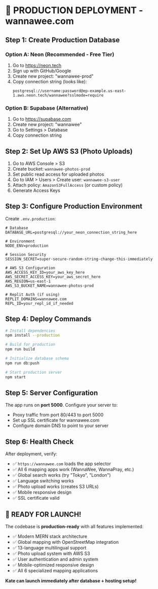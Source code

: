 # 🚀 PRODUCTION DEPLOYMENT - wannawee.com

## Step 1: Create Production Database

### Option A: Neon (Recommended - Free Tier)
1. Go to https://neon.tech
2. Sign up with GitHub/Google
3. Create new project: "wannawee-prod"
4. Copy connection string (looks like):
   ```
   postgresql://username:password@ep-example.us-east-1.aws.neon.tech/wannawee?sslmode=require
   ```

### Option B: Supabase (Alternative)
1. Go to https://supabase.com  
2. Create new project: "wannawee"
3. Go to Settings > Database
4. Copy connection string

## Step 2: Set Up AWS S3 (Photo Uploads)

1. Go to AWS Console > S3
2. Create bucket: `wannawee-photos-prod`
3. Set public read access for uploaded photos
4. Go to IAM > Users > Create user: `wannawee-s3-user`
5. Attach policy: `AmazonS3FullAccess` (or custom policy)
6. Generate Access Keys

## Step 3: Configure Production Environment

Create `.env.production`:

```env
# Database
DATABASE_URL=postgresql://your_neon_connection_string_here

# Environment
NODE_ENV=production

# Session Security
SESSION_SECRET=super-secure-random-string-change-this-immediately

# AWS S3 Configuration
AWS_ACCESS_KEY_ID=your_aws_key_here
AWS_SECRET_ACCESS_KEY=your_aws_secret_here
AWS_REGION=us-east-1
AWS_S3_BUCKET_NAME=wannawee-photos-prod

# Replit Auth (if using)
REPLIT_DOMAINS=wannawee.com
REPL_ID=your_repl_id_if_needed
```

## Step 4: Deploy Commands

```bash
# Install dependencies
npm install --production

# Build for production
npm run build

# Initialize database schema
npm run db:push

# Start production server
npm start
```

## Step 5: Server Configuration

The app runs on **port 5000**. Configure your server to:
- Proxy traffic from port 80/443 to port 5000
- Set up SSL certificate for wannawee.com
- Configure domain DNS to point to your server

## Step 6: Health Check

After deployment, verify:
- ✅ `https://wannawee.com` loads the app selector
- ✅ All 6 mapping apps work (WannaWee, WannaPray, etc.)
- ✅ Global search works (try "Tokyo", "London")
- ✅ Language switching works
- ✅ Photo upload works (creates S3 URLs)
- ✅ Mobile responsive design
- ✅ SSL certificate valid

## 🎯 READY FOR LAUNCH!

The codebase is **production-ready** with all features implemented:
- ✅ Modern MERN stack architecture
- ✅ Global mapping with OpenStreetMap integration  
- ✅ 13-language multilingual support
- ✅ Photo upload system with AWS S3
- ✅ User authentication and admin system
- ✅ Mobile-optimized responsive design
- ✅ All 6 specialized mapping applications

**Kate can launch immediately after database + hosting setup!**